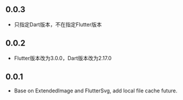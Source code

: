## 0.0.3

* 只指定Dart版本，不在指定Flutter版本

## 0.0.2

* Flutter版本改为3.0.0，Dart版本改为2.17.0

## 0.0.1

* Base on ExtendedImage and FlutterSvg, add local file cache future.
